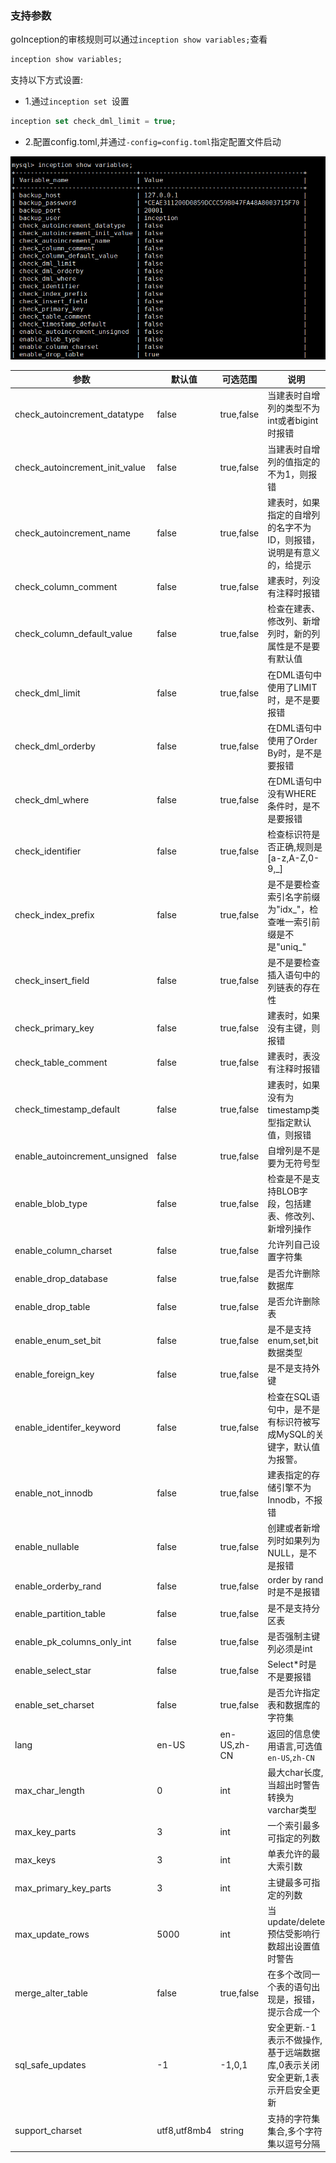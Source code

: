 

### 支持参数


goInception的审核规则可以通过```inception show variables;```查看

```sql
inception show variables;
```

支持以下方式设置:

- 1.通过```inception set ```设置

```sql
inception set check_dml_limit = true;
```

- 2.配置config.toml,并通过```-config=config.toml```指定配置文件启动



![variables列表](./images/variables.png)


参数  |  默认值  |  可选范围 | 说明
------------ | ------------- | ------------ | ------------
check_autoincrement_datatype   |  false    |   true,false     |   当建表时自增列的类型不为int或者bigint时报错
check_autoincrement_init_value   |  false    |   true,false     |     当建表时自增列的值指定的不为1，则报错
check_autoincrement_name   |  false    |   true,false     |   建表时，如果指定的自增列的名字不为ID，则报错，说明是有意义的，给提示
check_column_comment   |  false    |   true,false     |   建表时，列没有注释时报错
check_column_default_value   |  false    |   true,false     |     检查在建表、修改列、新增列时，新的列属性是不是要有默认值
check_dml_limit   |  false    |   true,false     |    在DML语句中使用了LIMIT时，是不是要报错
check_dml_orderby   |  false    |   true,false     |  在DML语句中使用了Order By时，是不是要报错
check_dml_where   |  false    |   true,false     |    在DML语句中没有WHERE条件时，是不是要报错
check_identifier  |  false    |   true,false     |    检查标识符是否正确,规则是[a-z,A-Z,0-9,_]
check_index_prefix   |  false    |   true,false     |     是不是要检查索引名字前缀为"idx_"，检查唯一索引前缀是不是"uniq_"
check_insert_field   |  false    |   true,false     |     是不是要检查插入语句中的列链表的存在性
check_primary_key   |  false    |   true,false     |  建表时，如果没有主键，则报错
check_table_comment   |  false    |   true,false     |    建表时，表没有注释时报错
check_timestamp_default   |  false    |   true,false     |    建表时，如果没有为timestamp类型指定默认值，则报错
enable_autoincrement_unsigned   |  false    |   true,false     |  自增列是不是要为无符号型
enable_blob_type   |  false    |   true,false     |   检查是不是支持BLOB字段，包括建表、修改列、新增列操作
enable_column_charset   |  false    |   true,false     |  允许列自己设置字符集
enable_drop_database |  false    |   true,false     |  是否允许删除数据库
enable_drop_table   |  false    |   true,false     |  是否允许删除表
enable_enum_set_bit   |  false    |   true,false     |    是不是支持enum,set,bit数据类型
enable_foreign_key   |  false    |   true,false     |     是不是支持外键
enable_identifer_keyword   |  false    |   true,false     |   检查在SQL语句中，是不是有标识符被写成MySQL的关键字，默认值为报警。
enable_not_innodb   |  false    |   true,false     |  建表指定的存储引擎不为Innodb，不报错
enable_nullable   |  false    |   true,false     |    创建或者新增列时如果列为NULL，是不是报错
enable_orderby_rand   |  false    |   true,false     |    order by rand时是不是报错
enable_partition_table   |  false    |   true,false     |     是不是支持分区表
enable_pk_columns_only_int  |  false    |   true,false     |     是否强制主键列必须是int
enable_select_star   |  false    |   true,false     |     Select*时是不是要报错
enable_set_charset   |  false    |   true,false     |     是否允许指定表和数据库的字符集
lang | en-US             | en-US,zh-CN | 返回的信息使用语言,可选值`en-US`,`zh-CN`
max_char_length                | 0              | int | 最大char长度,当超出时警告转换为varchar类型
max_key_parts                  | 3              | int  | 一个索引最多可指定的列数
max_keys                       | 3              | int | 单表允许的最大索引数
max_primary_key_parts          | 3              | int | 主键最多可指定的列数
max_update_rows                | 5000           | int  | 当update/delete预估受影响行数超出设置值时警告
merge_alter_table   |  false    |   true,false     |  在多个改同一个表的语句出现是，报错，提示合成一个
sql_safe_updates               | -1              |  -1,0,1  | 安全更新.-1表示不做操作,基于远端数据库,0表示关闭安全更新,1表示开启安全更新
support_charset | utf8,utf8mb4              | string | 支持的字符集集合,多个字符集以逗号分隔

<!--
auto_commit     这个参数的作用是为了匹配Python客户端每次自动设置auto_commit=0的，如果取消则会报错，针对Inception本身没有实际意义
general_log     这个参数就是原生的MySQL的参数，用来记录在Inception服务上执行过哪些语句，用来定位一些问题等
inception_enable_sql_statistic      设置是不是支持统计Inception执行过的语句中，各种语句分别占多大比例，如果打开这个参数，则每次执行的情况都会在备份数据库实例中的inception库的statistic表中以一条记录存储这次操作的统计情况，每次操作对应一条记录，这条记录中含有的信息是各种类型的语句执行次数情况，具体的信息需要参考后面一章<<Inception 的统计功能>>
inception_read_only     设置当前Inception服务器是不是只读的，这是为了防止一些人具有修改权限的帐号时，通过Inception误修改一些数据，如果inception_read_only设置为ON，则即使开了enable-execute，同时又有执行权限，也不会去执行，审核完成即返回
inception_check_identifier      打开与关闭Inception对SQL语句中各种名字的检查，如果设置为ON，则如果发现名字中存在除数字、字母、下划线之外的字符时，会报Identifier "invalidname" is invalid, valid options: [a-z,A-Z,0-9,_].
inception_osc_on        一个全局的OSC开关，默认是打开的，如果想要关闭则设置为OFF，这样就会直接修改
inception_osc_print_sql     对应参数--print
inception_osc_print_none        用来设置在Inception返回结果集中，对于原来OSC在执行过程的标准输出信息是不是要打印到结果集对应的错误信息列中，如果设置为1，就不打印，如果设置为0，就打印。而如果出现错误了，则都会打印 -->

